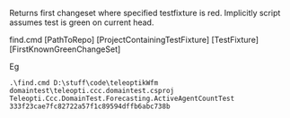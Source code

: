 Returns first changeset where specified testfixture is red. 
Implicitly script assumes test is green on current head.

find.cmd [PathToRepo] [ProjectContainingTestFixture] [TestFixture] [FirstKnownGreenChangeSet]

Eg
```
.\find.cmd D:\stuff\code\teleoptikWfm domaintest\teleopti.ccc.domaintest.csproj Teleopti.Ccc.DomainTest.Forecasting.ActiveAgentCountTest 333f23cae7fc82722a57f1c89594dffb6abc738b
```
